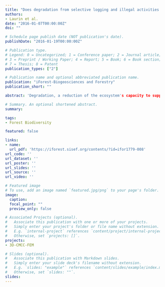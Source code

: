```yaml
---
title: "Does degradation from selective logging and illegal activities differently impact forest resources? A case study in Ghana"
authors:
- Laurin et al.
date: "2016-01-07T00:00:00Z"
doi: ""

# Schedule page publish date (NOT publication's date).
publishDate: "2016-01-19T00:00:00Z"

# Publication type.
# Legend: 0 = Uncategorized; 1 = Conference paper; 2 = Journal article;
# 3 = Preprint / Working Paper; 4 = Report; 5 = Book; 6 = Book section;
# 7 = Thesis; 8 = Patent
publication_types: ["2"]

# Publication name and optional abbreviated publication name.
publication: "iForest-Biogeosciences and Forestry"
publication_short: ""

abstract: 'Degradation, a reduction of the ecosystem's capacity to supply goods and services, is widespread in tropical forests and mainly caused by human disturbance. To maintain the full range of forest ecosystem services and support the development of effective conservation policies, we must understand the overall impact of degradation on different forest resources. This research investigates the response to disturbance of forest structure using several indicators: soil carbon content, arboreal richness and biodiversity, functional composition (guild and wood density), and productivity. We drew upon large field and remote sensing datasets from different forest types in Ghana, characterized by varied protection status, to investigate impacts of selective logging, and of illegal land use and resources extraction, which are the main disturbance causes in West Africa.'

# Summary. An optional shortened abstract.
summary:

tags:
- Forest Biodiversity

featured: false

links:
- name:
  url_pdf: 'https://iforest.sisef.org/contents/?id=ifor1779-008'
url_code: ''
url_dataset: ''
url_poster: ''
url_slides: ''
url_source: ''
url_video: ''

# Featured image
# To use, add an image named `featured.jpg/png` to your page's folder.
image:
  caption:
  focal_point: ""
  preview_only: false

# Associated Projects (optional).
#   Associate this publication with one or more of your projects.
#   Simply enter your project's folder or file name without extension.
#   E.g. `internal-project` references `content/project/internal-project/index.md`.
#   Otherwise, set `projects: []`.
projects:
- 3D-CMCC-FEM

# Slides (optional).
#   Associate this publication with Markdown slides.
#   Simply enter your slide deck's filename without extension.
#   E.g. `slides: "example"` references `content/slides/example/index.md`.
#   Otherwise, set `slides: ""`.
slides:
---
```

